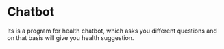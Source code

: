 # Chatbot
Its is  a program for health chatbot, which asks you different questions and on that basis will give you health suggestion.
